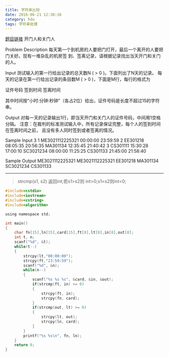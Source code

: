 ```yaml
---
title: 字符串比较
date: 2016-06-21 12:38:16
category: hdu
tags: 字符串处理
---
```

[题目链接](http://acm.hdu.edu.cn/game/entry/problem/show.php?chapterid=1&sectionid=3&problemid=7)
开门人和关门人

Problem Description
每天第一个到机房的人要把门打开，最后一个离开的人要把门关好。现有一堆杂乱的机房签 
到、签离记录，请根据记录找出当天开门和关门的人。 
 

Input
测试输入的第一行给出记录的总天数N ( > 0 )。下面列出了N天的记录。 
每天的记录在第一行给出记录的条目数M ( > 0 )，下面是M行，每行的格式为 

证件号码 签到时间 签离时间 

其中时间按“小时:分钟:秒钟”（各占2位）给出，证件号码是长度不超过15的字符串。
 

Output
对每一天的记录输出1行，即当天开门和关门人的证件号码，中间用1空格分隔。 
注意：在裁判的标准测试输入中，所有记录保证完整，每个人的签到时间在签离时间之前， 
且没有多人同时签到或者签离的情况。 
 

Sample Input
3
1
ME3021112225321 00:00:00 23:59:59
2
EE301218 08:05:35 20:56:35
MA301134 12:35:45 21:40:42
3
CS301111 15:30:28 17:00:10
SC3021234 08:00:00 11:25:25
CS301133 21:45:00 21:58:40
 

Sample Output
ME3021112225321 ME3021112225321
EE301218 MA301134
SC3021234 CS301133
<hr />

> strcmp(s1, s2) 返回int;若s1>s2则 int>0;s1<s2则int<0;


```c
#include<cstdio>
#include<iostream>
#include<cstring>
#include<algorithm>

using namespace std;

int main()
{
    char fn[15],ln[15],card[15],ft[8],lt[8],in[8],out[8];
    int t, n;
    scanf("%d", &t);
    while(t--)
    {
        strcpy(lt,"00:00:00");
        strcpy(ft,"23:59:59");
        scanf("%d", &n);
        while(n--)
        {
            scanf("%s %s %s", &card, &in, &out);
            if(strcmp(ft, in) >= 0)
            {
                strcpy(ft, in);
                strcpy(fn, card);
            }
            if(strcmp(out, lt) >= 0)
            {
                strcpy(lt, out);
                strcpy(ln, card);
            }
        }
        printf("%s %s\n", fn, ln);
    }
    return 0;
}

```